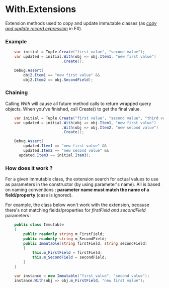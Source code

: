With.Extensions
===================

Extension methods used to copy and update immutable classes (as [_copy and update record expression_](https://msdn.microsoft.com/en-us/library/dd233184.aspx) in F#).

### Example
```C#
    var initial = Tuple.Create("first value", "second value");
    var updated = initial.With(obj => obj.Item1, "new first value")
                         .Create();  

    Debug.Assert(
    	obj2.Item1 == "new first value" &&
    	obj2.Item2 == obj.SecondField);
```
### Chaining
Calling _With_ will cause all future method calls to return wrapped query objects. When you've finished, call Create() to get the final value.
```C#
    var initial = Tuple.Create("first value", "second value", "third value");
    var updated = initial.With(obj => obj.Item1, "new first value")
                         .With(obj => obj.Item2, "new second value")
                         .Create();  

    Debug.Assert(
    	updated.Item1 == "new first value" &&
    	updated.Item2 == "new second value" &&
      updated.Item3 == initial.Item3);
```
### How does it work ?
For a given immutable class, the extension search for actual values to use as parameters in the constructor (by using parameter's name). All is based on naming conventions : **parameter name must match the name of a field/property** (case is ignored).

For example, the class below won't work with the extension, because there's not matching fields/properties for _firstField and secondField_ parameters :
```C#
    public class Immutable
    {
        public readonly string m_FirstField;
        public readonly string m_SecondField;
        public Immutable(string firstField, string secondField)
        {
            this.m_FirstField = firstField;
            this.m_SecondField = secondField;
        }
    }
```
```C#
    var instance = new Immutable("first value", "second value");
    instance.With(obj => obj.m_FirstField, "new first value");
```
